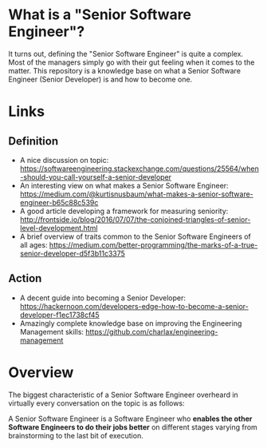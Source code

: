 # What is a "Senior Software Engineer"?
It turns out, defining the "Senior Software Engineer" is quite a complex. Most of the managers simply go with their gut feeling when it comes to the matter. This repository is a knowledge base on what a Senior Software Engineer (Senior Developer) is and how to become one.

# Links
## Definition
- A nice discussion on topic: https://softwareengineering.stackexchange.com/questions/25564/when-should-you-call-yourself-a-senior-developer
- An interesting view on what makes a Senior Software Engineer: https://medium.com/@kurtisnusbaum/what-makes-a-senior-software-engineer-b65c88c539c
- A good article developing a framework for measuring seniority: http://frontside.io/blog/2016/07/07/the-conjoined-triangles-of-senior-level-development.html
- A brief overview of traits common to the Senior Software Engineers of all ages: https://medium.com/better-programming/the-marks-of-a-true-senior-developer-d5f3b11c3375

## Action
- A decent guide into becoming a Senior Developer: https://hackernoon.com/developers-edge-how-to-become-a-senior-developer-f1ec1738cf45
- Amazingly complete knowledge base on improving the Engineering Management skills: https://github.com/charlax/engineering-management

# Overview
The biggest characteristic of a Senior Software Engineer overheard in virtually every conversation on the topic is as follows:

A Senior Software Engineer is a Software Engineer who **enables the other Software Engineers to do their jobs better** on different stages varying from brainstorming to the last bit of execution.
